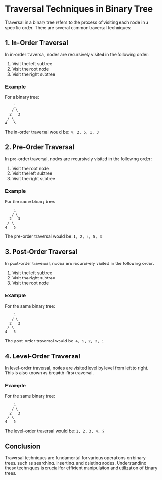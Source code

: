 # Traversal Techniques in Binary Tree

Traversal in a binary tree refers to the process of visiting each node in a specific order. There are several common traversal techniques:

## 1. In-Order Traversal
In in-order traversal, nodes are recursively visited in the following order:
1. Visit the left subtree
2. Visit the root node
3. Visit the right subtree

### Example
For a binary tree:
```
    1
   / \
  2   3
 / \
4   5
```
The in-order traversal would be: `4, 2, 5, 1, 3`

## 2. Pre-Order Traversal
In pre-order traversal, nodes are recursively visited in the following order:
1. Visit the root node
2. Visit the left subtree
3. Visit the right subtree

### Example
For the same binary tree:
```
    1
   / \
  2   3
 / \
4   5
```
The pre-order traversal would be: `1, 2, 4, 5, 3`

## 3. Post-Order Traversal
In post-order traversal, nodes are recursively visited in the following order:
1. Visit the left subtree
2. Visit the right subtree
3. Visit the root node

### Example
For the same binary tree:
```
    1
   / \
  2   3
 / \
4   5
```
The post-order traversal would be: `4, 5, 2, 3, 1`

## 4. Level-Order Traversal
In level-order traversal, nodes are visited level by level from left to right. This is also known as breadth-first traversal.

### Example
For the same binary tree:
```
    1
   / \
  2   3
 / \
4   5
```
The level-order traversal would be: `1, 2, 3, 4, 5`

## Conclusion
Traversal techniques are fundamental for various operations on binary trees, such as searching, inserting, and deleting nodes. Understanding these techniques is crucial for efficient manipulation and utilization of binary trees.
